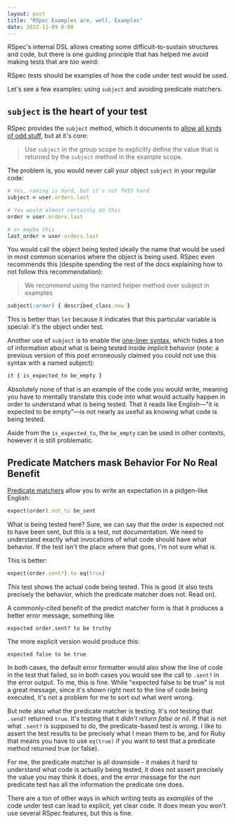 ```yaml
---
layout: post
title: "RSpec Examples are, well, Examples"
date: 2022-11-09 8:00
---
```

RSpec's internal DSL allows creating some difficult-to-sustain structures and code, but there is one guiding principle that has helped me avoid making tests that are *too* weird:

RSpec tests should be examples of how the code under test would be used.

Let's see a few examples: using `subject` and avoiding predicate matchers.

<!-- more -->

## `subject` is the heart of your test

RSpec provides the `subject` method, which it documents to [allow all kinds of odd stuff](https://relishapp.com/rspec/rspec-core/v/3-11/docs/subject/explicit-subject), but at it's core:

> Use `subject` in the group scope to explicitly define the value that is returned by the `subject` method in the example scope.

The problem is, you would never call your object `subject` in your regular code:

```ruby
# Yes, naming is hard, but it's not THIS hard
subject = user.orders.last

# You would almost certainly do this
order = user.orders.last

# or maybe this
last_order = user.orders.last
```

You would call the object being tested ideally the name that would be used in most common scenarios where the object is being used.  RSpec even recommends this (despite spending the rest of the docs explaining how to not follow this recommendation):

> We recommend using the named helper method over subject in examples

```ruby
subject(:order) { described_class.new }
```

This is better than `let` because it indicates that this particular variable is special: it's the object under test.

Another use of `subject` is to enable the [one-liner syntax](https://relishapp.com/rspec/rspec-core/v/3-11/docs/subject/one-liner-syntax), which hides a ton of information about what is being tested inside implicit behavior (*note*: a previous version of this post erroneously claimed you could not use this syntax with a named subject):

```ruby
it { is_expected_to be_empty }
```

Absolutely none of that is an example of the code you would write, meaning you have to mentally translate this code into what would actually happen in order to understand what is being tested. That it reads like English—"it is expected to be empty"—is not nearly as useful as knowing what code is being tested.

Aside from the `is_expected_to`, the `be_empty` can be used in other contexts, however it is still problematic.

## Predicate Matchers mask Behavior For No Real Benefit

[Predicate matchers](https://relishapp.com/rspec/rspec-expectations/v/3-12/docs/built-in-matchers/predicate-matchers) allow you to write an expectation in a pidgen-like English:

```ruby
expect(order).not_to be_sent
``` 

What is being tested here?  Sure, we can say that the order is expected not to have been sent, but this is a test, not documentation. We need to understand exactly what invocations of what code should have what behavior. If the test isn't the place where that goes, I'm not sure what is.

This is better:

```ruby
expect(order.sent?).to eq(true)
```

*This* test shows the actual code being tested. This is good (it also tests precisely the behavior, which the predicate matcher does not. Read on).

A commonly-cited benefit of the predict matcher form is that it produces a better error message, something like

```
expected order.sent? to be truthy
```

The more explicit version would produce this:

```
expected false to be true
```

In both cases, the default error formatter would also show the line of code in the test that failed, so in both cases you would see the call to `.sent?` in the error output.  To me, this is fine. While "expected false to be true" is not a great message, since it's shown right next to the line of code being executed, it's not a problem for me to sort out what went wrong.

But note also what the predicate matcher is testing. It's not testing that `.send?` returned `true`. It's testing that it *didn't return false or nil*.  If that is not
what `.sent?` is supposed to do, the predicate-based test is *wrong*.  I like to assert the test results to be precisely what I mean them to be, and for Ruby that means
you have to use `eq(true)` if you want to test that a predicate method returned true (or false).

For me, the predicate matcher is all downside - it makes it hard to understand what code is actually being tested, it does not assert precisely the value you may think
it does, and the error message for the *non* predicate test has all the information the predicate one does.

There are a ton of other ways in which writing tests as *examples* of the code under test can lead to explicit, yet clear code.  It does mean you won't use several RSpec features, but this is fine.


